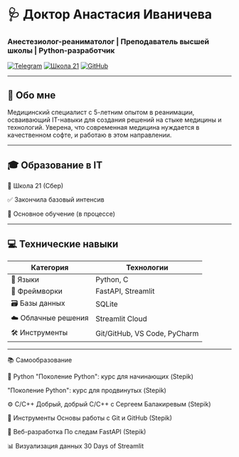 # 🩺 Доктор Анастасия Иваничева 
### Анестезиолог-реаниматолог | Преподаватель высшей школы | Python-разработчик

[![Telegram](https://img.shields.io/badge/-Контакты-2CA5E0?style=for-the-badge&logo=telegram&logoColor=white)](https://t.me/lakeshta)
[![Школа 21](https://img.shields.io/badge/Школа_21-01D277?style=for-the-badge)](https://21-school.ru)
[![GitHub](https://img.shields.io/badge/-GitHub-181717?style=for-the-badge&logo=github&logoColor=white)](https://github.com/Yanovna)

---

## 🌟 Обо мне
Медицинский специалист с 5-летним опытом в реанимации, осваивающий IT-навыки для создания решений на стыке медицины и технологий. Уверена, что современная медицина нуждается в качественном софте, и работаю в этом направлении.

---
## 🎓 Образование в IT

🏫 Школа 21 (Сбер)

✅ Закончила базовый интенсив

📖 Основное обучение (в процессе)

---

## 💻 Технические навыки

<div align="center">

| Категория               | Технологии                 |
|-------------------------|----------------------------|
| 🐍 Языки                | Python, C                  |
| 🚀 Фреймворки           | FastAPI, Streamlit         |
| 🗃️ Базы данных         | SQLite                     |
| ☁️ Облачные решения    | Streamlit Cloud            |
| 🛠️ Инструменты         | Git/GitHub, VS Code, PyCharm |

</div>

---

📚 Самообразование

🐍 Python
"Поколение Python": курс для начинающих (Stepik)

"Поколение Python": курс для продвинутых (Stepik)

⚙️ C/C++
Добрый, добрый C/C++ с Сергеем Балакиревым (Stepik)

🔧 Инструменты
Основы работы с Git и GitHub (Stepik)

🚀 Веб-разработка
По следам FastAPI (Stepik)

📊 Визуализация данных
30 Days of Streamlit


